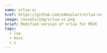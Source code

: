 ```yaml
---
name: srlua-vc
href: https://github.com/oAGoulart/srlua-vc
image: /assets/img/srlua-vc.png
brief: Modified version of srlua for MSVC
tags:
  - lua
  - msvc
  - c
---
```

